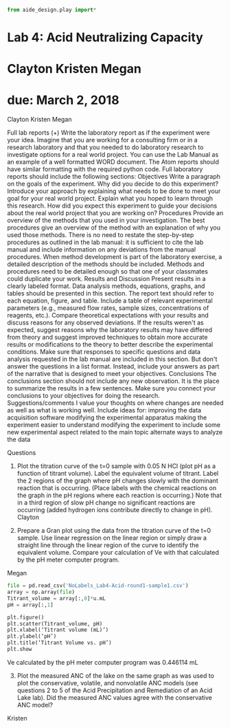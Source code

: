 ```python
from aide_design.play import*
```

# Lab 4: Acid Neutralizing Capacity
# Clayton Kristen Megan
# due: March 2, 2018

Clayton
Kristen
Megan

Full lab reports (+)
Write the laboratory report as if the experiment were your idea. Imagine that you are working for a consulting firm or in a research laboratory and that you needed to do laboratory research to investigate options for a real world project. You can use the Lab Manual as an example of a well formatted WORD document. The Atom reports should have similar formatting with the required python code. Full laboratory reports should include the following sections:
Objectives
Write a paragraph on the goals of the experiment. Why did you decide to do this experiment? Introduce your approach by explaining what needs to be done to meet your goal for your real world project. Explain what you hoped to learn through this research. How did you expect this experiment to guide your decisions about the real world project that you are working on?
Procedures
Provide an overview of the methods that you used in your investigation. The best procedures give an overview of the method with an explanation of why you used those methods. There is no need to restate the step-by-step procedures as outlined in the lab manual: it is sufficient to cite the lab manual and include information on any deviations from the manual procedures. When method development is part of the laboratory exercise, a detailed description of the methods should be included. Methods and procedures need to be detailed enough so that one of your classmates could duplicate your work.
Results and Discussion
Present results in a clearly labeled format. Data analysis methods, equations, graphs, and tables should be presented in this section. The report text should refer to each equation, figure, and table. Include a table of relevant experimental parameters (e.g., measured flow rates, sample sizes, concentrations of reagents, etc.).
Compare theoretical expectations with your results and discuss reasons for any observed deviations. If the results weren't as expected, suggest reasons why the laboratory results may have differed from theory and suggest improved techniques to obtain more accurate results or modifications to the theory to better describe the experimental conditions.
Make sure that responses to specific questions and data analysis requested in the lab manual are included in this section. But don't answer the questions in a list format. Instead, include your answers as part of the narrative that is designed to meet your objectives.
Conclusions
The conclusions section should not include any new observation. It is the place to summarize the results in a few sentences. Make sure you connect your conclusions to your objectives for doing the research.
Suggestions/comments
I value your thoughts on where changes are needed as well as what is working well. Include ideas for:
improving the data acquisition software
modifying the experimental apparatus
making the experiment easier to understand
modifying the experiment to include some new experimental aspect related to the main topic
alternate ways to analyze the data

















Questions

1) Plot the titration curve of the t=0 sample with 0.05 N HCl (plot pH as a function of titrant volume). Label the equivalent volume of titrant. Label the 2 regions of the graph where pH changes slowly with the dominant reaction that is occurring. (Place labels with the chemical reactions on the graph in the pH regions where each reaction is occurring.) Note that in a third region of slow pH change no significant reactions are occurring (added hydrogen ions contribute directly to change in pH).
Clayton

2) Prepare a Gran plot using the data from the titration curve of the t=0 sample. Use linear regression on the linear region or simply draw a straight line through the linear region of the curve to identify the equivalent volume. Compare your calculation of Ve with that calculated by the pH meter computer program.

Megan

``` python
file = pd.read_csv('NoLabels_Lab4-Acid-round1-sample1.csv')
array = np.array(file)
Titrant_volume = array[:,0]*u.mL
pH = array[:,1]

plt.figure()
plt.scatter(Titrant_volume, pH)
plt.xlabel(‘Titrant volume (mL)’)
plt.ylabel(‘pH’)
plt.title(‘Titrant Volume vs. pH’)
plt.show


```

Ve calculated by the pH meter computer program was 0.446114 mL

3) Plot the measured ANC of the lake on the same graph as was used to plot the
conservative, volatile, and nonvolatile ANC models (see questions 2 to 5 of the Acid Precipitation and Remediation of an Acid Lake lab). Did the measured ANC values agree with the conservative ANC model?

Kristen
